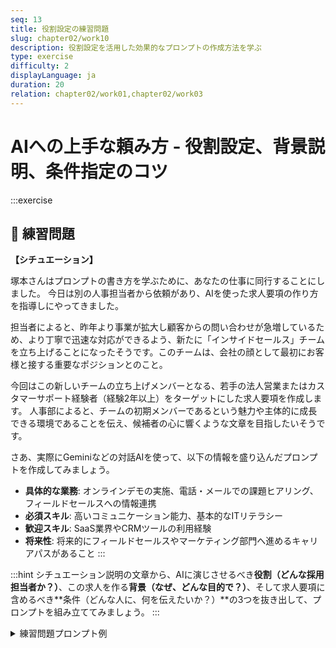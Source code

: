 ```yaml
---
seq: 13
title: 役割設定の練習問題
slug: chapter02/work10
description: 役割設定を活用した効果的なプロンプトの作成方法を学ぶ
type: exercise
difficulty: 2
displayLanguage: ja
duration: 20
relation: chapter02/work01,chapter02/work03
---
```


# AIへの上手な頼み方 - 役割設定、背景説明、条件指定のコツ

:::exercise
## 📝 練習問題
**【シチュエーション】**

塚本さんはプロンプトの書き方を学ぶために、あなたの仕事に同行することにしました。
今日は別の人事担当者から依頼があり、AIを使った求人要項の作り方を指導しにやってきました。

担当者によると、昨年より事業が拡大し顧客からの問い合わせが急増しているため、より丁寧で迅速な対応ができるよう、新たに「インサイドセールス」チームを立ち上げることになったそうです。このチームは、会社の顔として最初にお客様と接する重要なポジションとのこと。

今回はこの新しいチームの立ち上げメンバーとなる、若手の法人営業またはカスタマーサポート経験者（経験2年以上）をターゲットにした求人要項を作成します。
人事部によると、チームの初期メンバーであるという魅力や主体的に成長できる環境であることを伝え、候補者の心に響くような文章を目指したいそうです。

さあ、実際にGeminiなどの対話AIを使って、以下の情報を盛り込んだプロンプトを作成してみましょう。

* **具体的な業務**: オンラインデモの実施、電話・メールでの課題ヒアリング、フィールドセールスへの情報連携
* **必須スキル**: 高いコミュニケーション能力、基本的なITリテラシー
* **歓迎スキル**: SaaS業界やCRMツールの利用経験
* **将来性**: 将来的にフィールドセールスやマーケティング部門へ進めるキャリアパスがあること
:::

:::hint
シチュエーション説明の文章から、AIに演じさせるべき**役割（どんな採用担当者か？）**、この求人を作る**背景（なぜ、どんな目的で？）**、そして求人要項に含めるべき**条件（どんな人に、何を伝えたいか？）**の3つを抜き出して、プロンプトを組み立ててみましょう。
:::

<details><summary>練習問題プロンプト例</summary>

```
# 役割
あなたは、BtoB SaaS企業の採用に精通した人事部長です。

# 背景
当社は、急成長中のマーケティングオートメーションツールを提供しています。ありがたいことに顧客からの問い合わせが急増しており、より丁寧で迅速な対応を行うため、新たに「インサイドセールス」チームを立ち上げることになりました。このチームは、当社の顔として最初にお客様と接する重要なポジションです。

# 条件
- ターゲットは、法人営業またはカスタマーサポートの経験が2年以上ある若手人材です。
- チームの立ち上げメンバーであることを魅力として伝え、主体性や成長意欲のある人材に響くような内容にしてください。
- 以下の要素を必ず含めてください。
  - ポジションのミッション: なぜこのチームが必要なのか
  - 具体的な業務: オンラインデモ、電話・メールでの課題ヒアリング、営業担当への情報連携
  - 必須スキル: 基本的なITリテラシー、高いコミュニケーション能力
  - 歓迎スキル: SaaS業界での就業経験、CRMツールの利用経験
  - キャリアパス: 将来的にフィールドセールスやマーケティング部門へ進める可能性

上記の役割、背景、条件をすべて満たす、最高の求人要項を作成してください。
```

### 📝 練習問題AI回答出力例
（AIによる回答のイメージ）

```
**急成長SaaSのインサイドセールス立ち上げメンバーを募集！**
この度は、当社の求人にご興味をお持ちいただきありがとうございます。BtoB SaaS企業の採用を担当している人事部長の○○です。

ポジションのミッション：お客様の課題解決の入り口を創る
私たちは、マーケティングオートメーションツールの提供を通じて、多くの企業のマーケティング活動を支援しています。ありがたいことに、新規のお客様からの問い合わせが急増しており、より丁寧で迅速な対応を行うために、この度、インサイドセールスチームを立ち上げることになりました。

インサイドセールスは、お客様が最初に接する当社の「顔」です。単なる問い合わせ対応ではなく、お客様の潜在的な課題を深く掘り下げ、最適な解決策の糸口を見つけることがミッションです。この重要な役割を担うことで、お客様のビジネス成長を最前線で支えることができます。

具体的な業務内容：お客様の「伴走者」として
インサイドセールスチームのメンバーとして、以下のような業務に携わっていただきます。
オンラインデモの実施： 弊社のツールがいかに顧客の課題を解決できるか、オンラインでわかりやすくご説明いただきます。
電話・メールでのヒアリング： お客様の状況を丁寧にヒアリングし、抱えている課題やニーズを正確に把握していただきます。
営業担当への情報連携： ヒアリングした内容をフィールドセールスにスムーズに引き継ぎ、商談の成功率を高めます。

必須スキル・歓迎スキル
【必須スキル】
法人営業またはカスタマーサポートの実務経験が2年以上ある方
基本的なITリテラシーをお持ちの方（PC操作、Officeソフトなど）
高いコミュニケーション能力をお持ちの方（相手の意図を汲み取り、わかりやすく説明できる能力）

【歓迎スキル】
SaaS業界での就業経験
CRMツール（Salesforce, Hubspotなど）の利用経験

キャリアパス：自ら未来を切り拓く
インサイドセールスは、マーケティングから営業活動まで一連のビジネスプロセスに関わるため、幅広いスキルを身につけることができます。将来的には、お客様と直接対面で商談を行うフィールドセールスや、より上流の戦略策定に関わるマーケティング部門など、多様なキャリアパスを選択可能です。

立ち上げメンバーとして、チームの文化や仕組みづくりにも主体的に関わることができます。自らのアイデアがチームや会社の成長に直結する、非常にやりがいのある環境です。
私たちは、あなたの成長意欲を全力でサポートします。ぜひ、私たちと共に新たなチームを創り上げていきましょう。
ご応募を心よりお待ちしております。
```
</details>
